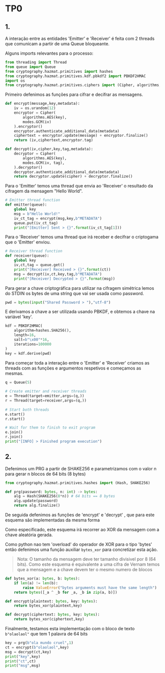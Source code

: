 # TP0

## **1.**
A interação entre as entidades 'Emitter' e 'Receiver' é feita com 2 threads que comunicam a partir de uma Queue bloqueante.

Alguns imports relevantes para o processo:

```py
from threading import Thread
from queue import Queue
from cryptography.hazmat.primitives import hashes
from cryptography.hazmat.primitives.kdf.pbkdf2 import PBKDF2HMAC
import os
from cryptography.hazmat.primitives.ciphers import (Cipher, algorithms, modes)
```

Primeiro defenimos as funções para cifrar e decifrar as mensagens.

```py
def encrypt(message,key,metadata):
    iv = os.urandom(12)
    encryptor = Cipher(
        algorithms.AES(key),
        modes.GCM(iv)
    ).encryptor()
    encryptor.authenticate_additional_data(metadata)
    ciphertext = encryptor.update(message) + encryptor.finalize()
    return (iv,ciphertext,encryptor.tag)

def decrypt(iv,cipher,key,tag,metadata):
    decryptor = Cipher(
        algorithms.AES(key),
        modes.GCM(iv, tag),
    ).decryptor()
    decryptor.authenticate_additional_data(metadata)
    return decryptor.update(cipher) + decryptor.finalize()
```

Para o 'Emitter' temos uma thread que envia ao 'Receiver' o resultado da cifragem da mensagem "Hello World".

```py
# Emitter thread function
def emitter(queue):
    global key
    msg = b"Hello World!"
    iv_ct_tag = encrypt(msg,key,b"METADATA")
    queue.put(iv_ct_tag)
    print("[Emitter] Sent > {}".format(iv_ct_tag[1]))
```

Para o 'Receiver' temos uma thread que irá receber e decifrar o criptogama que o 'Emitter' enviou.

```py
# Receiver thread function
def receiver(queue):
    global key
    iv,ct,tag = queue.get()
    print("[Receiver] Received > {}".format(ct))
    msg = decrypt(iv,ct,key,tag,b"METADATA")
    print("[Receiver] Decrypted > {}".format(msg))
```

Para gerar a chave criptográfica para utilizar na cifragem simétrica lemos do STDIN os bytes de uma string que vai ser usada como password.

```py
pwd = bytes(input("Shared Password > "),"utf-8")
```

E derivamos a chave a ser utilizada usando PBKDF, e obtemos a chave na variável 'key'.

```py
kdf = PBKDF2HMAC(
    algorithm=hashes.SHA256(),
    length=16,
    salt=b"\x00"*16,
    iterations=100000
)
key = kdf.derive(pwd)
```

Para começar toda a interação entre o 'Emitter' e 'Receiver' criamos as threads com as funções e argumentos respetivos e começamos as mesmas.

```py
q = Queue(5)
    
# Create emitter and receiver threads
e = Thread(target=emitter,args=(q,))
r = Thread(target=receiver,args=(q,))
    
# Start both threads
e.start()
r.start()

# Wait for them to finish to exit program
e.join()
r.join()
print("[INFO] > Finished program execution")
```

## **2.**
Defenimos um PRG a partir de SHAKE256 e parametrizamos com o valor n para gerar n blocos de 64 bits (8 bytes)

```py
from cryptography.hazmat.primitives.hashes import (Hash, SHAKE256)

def prg(password: bytes, n: int) -> bytes:
    alg = Hash(SHAKE256(8*n)) # 64 bits == 8 bytes
    alg.update(password)
    return alg.finalize()
```

De seguida defenimos as funções de 'encrypt' e 'decrypt' , que para este esquema são implementadas da mesma forma

Como especificado, este esquema irá recorrer ao XOR da mensagem com a chave aleatória gerada.

Como python nao tem 'overload' do operador de XOR para o tipo 'bytes' então defenimos uma função auxiliar `bytes_xor` para concretizar esta ação.

> Nota:
> O tamanho da mensagem deve ter tamanho divisivel por 8 (64 bits). 
> Como este esquema é equivalente a uma cifra de Vernam temos que a mensagem e a chave devem ter o mesmo numero de blocos

```py
def bytes_xor(a: bytes, b: bytes):
    if len(a) != len(b):
        raise ValueError("bytes arguments must have the same length")
    return bytes([_a ^ _b for _a, _b in zip(a, b)])

def encrypt(plaintext: bytes, key: bytes):
    return bytes_xor(plaintext,key)

def decrypt(ciphertext: bytes, key: bytes):
    return bytes_xor(ciphertext,key)
```

Finalmente, testamos esta implementação com o bloco de texto `b"olaolaol"` que tem 1 palavra de 64 bits

```py
key = prg(b"ola mundo cruel",1)
ct = encrypt(b"olaolaol",key)
msg = decrypt(ct,key)
print("key",key)
print("ct",ct)
print("msg",msg)
```